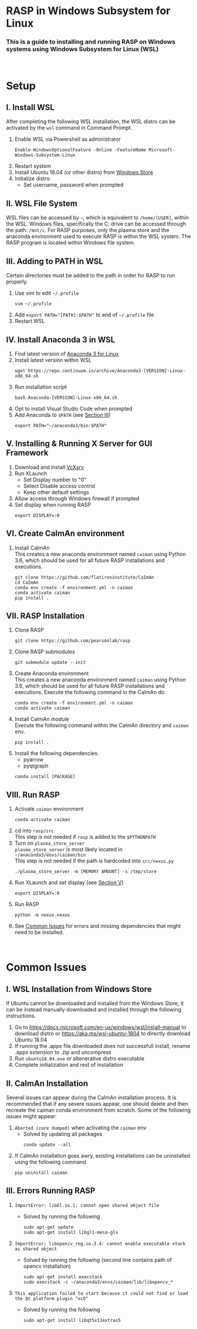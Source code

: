# RASP in Windows Subsystem for Linux

### This is a guide to installing and running RASP on Windows systems using Windows Subsystem for Linux (WSL)

<br>

# Setup
## I. Install WSL
After completing the following WSL installation, the WSL distro can be activated by the `wsl` command in Command Prompt.
1. Enable WSL via Powershell as administrator
    ```
    Enable-WindowsOptionalFeature -Online -FeatureName Microsoft-Windows-Subsystem-Linux
    ```
2. Restart system
3. Install Ubuntu 18.04 (or other distro) from [Windows Store](https://www.microsoft.com/en-us/p/ubuntu-1804-lts/9n9tngvndl3q?activetab=pivot%3Aoverviewtab)
4. Initialize distro 
    - Set username, password when prompted

## II. WSL File System
WSL files can be accessed by `~`, which is equivalent to `/home/[USER]`, within the WSL. Windows files, specifically the C: drive can be accessed through the path: `/mnt/c`. For RASP purposes, only the plasma store and the anaconda environment used to execute RASP is within the WSL system. The RASP program is located within Windows file system.

## III. Adding to PATH in WSL
Certain directories must be added to the path in order for RASP to run properly.
1. Use vim to edit `~/.profile`
    ```
    vim ~/.profile
    ```
2. Add `export PATH="[PATH]:$PATH"` to end of `~/.profile` file
3. Restart WSL

## IV. Install Anaconda 3 in WSL
1. Find latest version of [Anaconda 3 for Linux](https://repo.continuum.io/archive)
2. Install latest version within WSL
    ```
    wget https://repo.continuum.io/archive/Anaconda3-[VERSION]-Linux-x86_64.sh
    ```
3. Run installation script
    ```
    bash Anaconda-[VERSION]-Linux-x86_64.sh
    ```
4. Opt to install Visual Studio Code when prompted
5. Add Anaconda to `$PATH` (see [Section III](#IV.-Install-Anaconda3-in-WSL))
    ```
    export PATH="~/anaconda3/bin:$PATH"
    ```

## V. Installing & Running X Server for GUI Framework
1. Download and install [VcXsrv](https://sourceforge.net/projects/vcxsrv/)
2. Run XLaunch
    - Set Display number to "0"
    - Select Disable access control
    - Keep other default settings
3. Allow access through Windows firewall if prompted
4. Set display when running RASP
    ```
    export DISPLAY=:0
    ```

## VI. Create CaImAn environment
1. Install CaImAn <br>
This creates a new anaconda environment named `caiman` using Python 3.6, which should be used for all future RASP installations and executions.
    ```
    git clone https://github.com/flatironinstitute/CaImAn
    cd CaImAn
    conda env create -f environment.yml -n caiman
    conda activate caiman
    pip install .
    ```

## VII. RASP Installation
1. Clone RASP
    ```
    git clone https://github.com/pearsonlab/rasp
    ```
2. Clone RASP submodules
    ```
    git submodule update --init
    ```
3. Create Anaconda environment <br>
This creates a new anaconda environment named `caiman` using Python 3.6, which should be used for all future RASP installations and executions. Execute the following command in the CaImAn dir.
    ```
    conda env create -f environment.yml -n caiman
    conda activate caiman 
    ```
4. Install CaImAn module <br>
Execute the following command within the CaImAn directory and `caiman` env.
    ```
    pip install .
    ```
5. Install the following dependencies.
    - pyarrow
    - pyqtgraph
    ```
    conda install [PACKAGE]
    ```

## VIII. Run RASP
1. Activate `caiman` environment 
    ```
    conda activate caiman
    ```
2. cd into `rasp/src` <br>
This step is not needed if `rasp` is added to the `$PYTHONPATH`
3. Turn on `plasma_store_server` <br>
`plasma_store_server` is most likely located in `~/anaconda3/envs/caiman/bin` <br>
This step is not needed if the path is hardcoded into `src/nexus.py`
    ```
    ./plasma_store_server -m [MEMORY AMOUNT] -s /tmp/store
    ```
4. Run XLaunch and set display (see [Section V](#V.-Installing-&-Running-X-Server-for-GUI-Framework))
    ```
    export DISPLAY=:0
    ```
5. Run RASP 
    ```
    python -m nexus.nexus
    ```
6. See [Common Issues](#Common-Issues) for errors and missing dependencies that might need to be installed.

<br>

# Common Issues
## I. WSL Installation from Windows Store
If Ubuntu cannot be downloaded and installed from the Windows Store, it can be instead manually downloaded and installed through the following instructions.

1. Go to https://docs.microsoft.com/en-us/windows/wsl/install-manual to download distro or https://aka.ms/wsl-ubuntu-1804 to directly download Ubuntu 18.04
2. If running the .appx file downloaded does not successfull install, rename .appx extension to .zip and uncompress
3. Run `ubuntu18.04.exe` or altenerative distro executable
4. Complete initialization and rest of installation

## II. CaImAn Installation
Several issues can appear during the CaImAn installation process. It is recommended that if any severe issues appear, one should delete and then recreate the caiman conda environment from scratch. Some of the following issues might appear:

1. `Aborted (core dumped)` when activating the `caiman` env
    - Solved by updating all packages
        ```
        conda update --all
        ```
2. If CaImAn installation goes awry, existing installations can be uninstalled using the following command
    ```
    pip uninstall caiman
    ```

## III. Errors Running RASP

1. `ImportError: libGl.so.1: cannot open shared object file`
    - Solved by running the following
        ```
        sudo apt-get update
        sudo apt-get install libgl1-mesa-glx
        ```

2. `ImportError: libopencv_reg.so.3.4: cannot enable executable stack as shared object`
    - Solved by running the following (second line contains path of opencv installation)
        ```
        sudo apt-get install execstack
        sudo execstack -c ~/anaconda3/envs/caiman/lib/libopencv_*
        ```
3. `This application failed to start because it could not find or load the Qt platform plugin "xcb"`
    - Solved by running the following
        ```
        sudo apt-get install libqt5x11extras5
        ```


